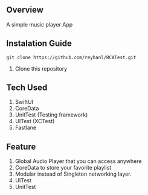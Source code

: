 ## Overview
A simple music player App

## Instalation Guide
```
git clone https://github.com/reyhanl/BCATest.git
```
1. Clone this repository

## Tech Used
1. SwiftUI
2. CoreData
3. UnitTest (Testing framework)
4. UITest (XCTest)
5. Fastlane

## Feature
1. Global Audio Player that you can access anywhere
2. CoreData to store your favorite playlist   
3. Modular instead of Singleton networking layer.
6. UITest
7. UnitTest
